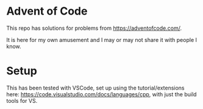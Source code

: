 # Advent of Code
This repo has solutions for problems from https://adventofcode.com/.

It is here for my own amusement and I may or may not share it with people I know.

# Setup
This has been tested with VSCode, set up using the tutorial/extensions here: https://code.visualstudio.com/docs/languages/cpp, with just the build tools for VS.
